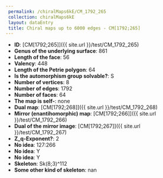 ```yaml
--- 
 permalink: /chiralMaps6kE/CM_1792_265 
 collection: chiralMaps6kE
 layout: dataEntry
 title: Chiral maps up to 6000 edges - CM[1792;265]
---
```


- **ID**: [CM[1792;265]]({{ site.url }}/test/CM_1792_265)
- **Genus of the underlying surface**: 861
- **Length of the face**: 56
- **Valency**: 448
- **Length of the Petrie polygon**: 64
- **Is the automorphism group solvable?**: S
- **Number of vertices**: 8
- **Number of edges**: 1792
- **Number of faces**: 64
- **The map is self-**: none
- **Dual map**: [CM[1792;268]]({{ site.url }}/test/CM_1792_268)
- **Mirror (enantihomorphic) map**: [CM[1792;266]]({{ site.url }}/test/CM_1792_266)
- **Dual of the mirror image**: [CM[1792;267]]({{ site.url }}/test/CM_1792_267)
- **Z_q-Exponent?**: 2
- **No idea**:  127:266
- **No idea**: Y
- **No idea**: Y
- **Skeleton**: Sk(8;3)^112
- **Some other kind of skeleton**: nan
